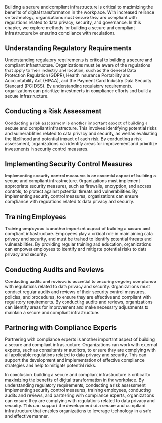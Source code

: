 
Building a secure and compliant infrastructure is critical to maximizing the benefits of digital transformation in the workplace. With increased reliance on technology, organizations must ensure they are compliant with regulations related to data privacy, security, and governance. In this chapter, we explore methods for building a secure and compliant infrastructure by ensuring compliance with regulations.

Understanding Regulatory Requirements
-------------------------------------

Understanding regulatory requirements is critical to building a secure and compliant infrastructure. Organizations must be aware of the regulations that apply to their industry and location, such as the General Data Protection Regulation (GDPR), Health Insurance Portability and Accountability Act (HIPAA), and the Payment Card Industry Data Security Standard (PCI DSS). By understanding regulatory requirements, organizations can prioritize investments in compliance efforts and build a secure infrastructure.

Conducting a Risk Assessment
----------------------------

Conducting a risk assessment is another important aspect of building a secure and compliant infrastructure. This involves identifying potential risks and vulnerabilities related to data privacy and security, as well as evaluating the likelihood and potential impact of each risk. By conducting a risk assessment, organizations can identify areas for improvement and prioritize investments in security control measures.

Implementing Security Control Measures
--------------------------------------

Implementing security control measures is an essential aspect of building a secure and compliant infrastructure. Organizations must implement appropriate security measures, such as firewalls, encryption, and access controls, to protect against potential threats and vulnerabilities. By implementing security control measures, organizations can ensure compliance with regulations related to data privacy and security.

Training Employees
------------------

Training employees is another important aspect of building a secure and compliant infrastructure. Employees play a critical role in maintaining data privacy and security, and must be trained to identify potential threats and vulnerabilities. By providing regular training and education, organizations can empower employees to identify and mitigate potential risks to data privacy and security.

Conducting Audits and Reviews
-----------------------------

Conducting audits and reviews is essential to ensuring ongoing compliance with regulations related to data privacy and security. Organizations must conduct regular audits and reviews of their security control measures, policies, and procedures, to ensure they are effective and compliant with regulatory requirements. By conducting audits and reviews, organizations can identify areas for improvement and make necessary adjustments to maintain a secure and compliant infrastructure.

Partnering with Compliance Experts
----------------------------------

Partnering with compliance experts is another important aspect of building a secure and compliant infrastructure. Organizations can work with external experts, such as consultants or auditors, to ensure they are complying with all applicable regulations related to data privacy and security. This can support the development and implementation of effective compliance strategies and help to mitigate potential risks.

In conclusion, building a secure and compliant infrastructure is critical to maximizing the benefits of digital transformation in the workplace. By understanding regulatory requirements, conducting a risk assessment, implementing security control measures, training employees, conducting audits and reviews, and partnering with compliance experts, organizations can ensure they are complying with regulations related to data privacy and security. This can support the development of a secure and compliant infrastructure that enables organizations to leverage technology in a safe and effective manner.
